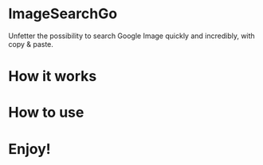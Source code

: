 # ImageSearchGo

Unfetter the possibility to search Google Image quickly and incredibly, with copy & paste.

# How it works

# How to use

# Enjoy!
